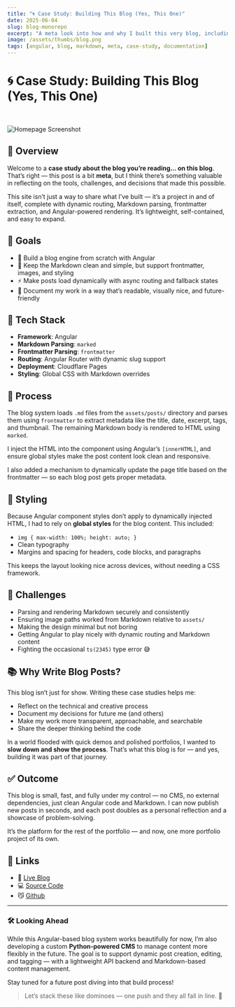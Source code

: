 ```yaml
---
title: "🌀 Case Study: Building This Blog (Yes, This One)"
date: 2025-06-04
slug: blog-monorepo
excerpt: "A meta look into how and why I built this very blog, including Angular routing, Markdown rendering, frontmatter parsing, and the importance of documenting personal work."
image: /assets/thumbs/blog.png
tags: [angular, blog, markdown, meta, case-study, documentation]
---
```


# 🌀 Case Study: Building This Blog (Yes, This One)  
<br/>

![Homepage Screenshot](/assets/screenshots/blog-screenshot.png)
## 🤔 Overview

Welcome to a **case study about the blog you’re reading... on this blog**. That’s right — this post is a bit **meta**, but I think there’s something valuable in reflecting on the tools, challenges, and decisions that made this possible.

This site isn’t just a way to share what I’ve built — it’s a project in and of itself, complete with dynamic routing, Markdown parsing, frontmatter extraction, and Angular-powered rendering. It’s lightweight, self-contained, and easy to expand.

## 🧠 Goals

- 📝 Build a blog engine from scratch with Angular  
- 🧹 Keep the Markdown clean and simple, but support frontmatter, images, and styling  
- ⚡️ Make posts load dynamically with async routing and fallback states  
- 💬 Document my work in a way that’s readable, visually nice, and future-friendly  

## 🧰 Tech Stack

- **Framework**: Angular  
- **Markdown Parsing**: `marked`  
- **Frontmatter Parsing**: `frontmatter`  
- **Routing**: Angular Router with dynamic slug support  
- **Deployment**: Cloudflare Pages  
- **Styling**: Global CSS with Markdown overrides  

## 🔄 Process

The blog system loads `.md` files from the `assets/posts/` directory and parses them using `frontmatter` to extract metadata like the title, date, excerpt, tags, and thumbnail. The remaining Markdown body is rendered to HTML using `marked`.

I inject the HTML into the component using Angular’s `[innerHTML]`, and ensure global styles make the post content look clean and responsive.

I also added a mechanism to dynamically update the page title based on the frontmatter — so each blog post gets proper metadata.

## 🎨 Styling

Because Angular component styles don’t apply to dynamically injected HTML, I had to rely on **global styles** for the blog content. This included:

- `img { max-width: 100%; height: auto; }`
- Clean typography
- Margins and spacing for headers, code blocks, and paragraphs

This keeps the layout looking nice across devices, without needing a CSS framework.

## 🧩 Challenges

- Parsing and rendering Markdown securely and consistently  
- Ensuring image paths worked from Markdown relative to `assets/`  
- Making the design minimal but not boring  
- Getting Angular to play nicely with dynamic routing and Markdown content  
- Fighting the occasional `ts(2345)` type error 😅

## 📚 Why Write Blog Posts?

This blog isn’t just for show. Writing these case studies helps me:

- Reflect on the technical and creative process  
- Document my decisions for future me (and others)  
- Make my work more transparent, approachable, and searchable  
- Share the deeper thinking behind the code  

In a world flooded with quick demos and polished portfolios, I wanted to **slow down and show the process**. That’s what this blog is for — and yes, building it was part of that journey.

## ✅ Outcome

This blog is small, fast, and fully under my control — no CMS, no external dependencies, just clean Angular code and Markdown. I can now publish new posts in seconds, and each post doubles as a personal reflection and a showcase of problem-solving.

It’s the platform for the rest of the portfolio — and now, one more portfolio project of its own.

## 🔗 Links

- 🔗 [Live Blog](https://blog.fahrnbach.one)  
- 💻 [Source Code](https://github.com/fahrnbach/blog-monorepo)
- 😼 [Github](https://github.com/fahrnbach)
---

### 🛠️ Looking Ahead

While this Angular-based blog system works beautifully for now, I’m also developing a custom **Python-powered CMS** to manage content more flexibly in the future. The goal is to support dynamic post creation, editing, and tagging — with a lightweight API backend and Markdown-based content management.

Stay tuned for a future post diving into that build process!

>Let’s stack these like dominoes — one push and they all fall in line. 🧩
